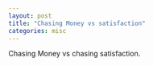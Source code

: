 ```yaml
---
layout: post
title: "Chasing Money vs satisfaction"
categories: misc
---
```


Chasing Money vs chasing satisfaction.

